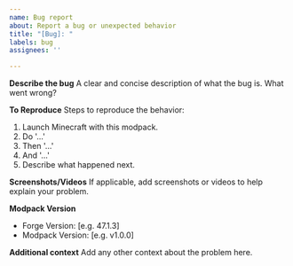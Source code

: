 ```yaml
---
name: Bug report
about: Report a bug or unexpected behavior
title: "[Bug]: "
labels: bug
assignees: ''

---
```


**Describe the bug**
A clear and concise description of what the bug is. What went wrong?

**To Reproduce**
Steps to reproduce the behavior:
1. Launch Minecraft with this modpack.
2. Do '...'
3. Then '...'
4. And '...'
5. Describe what happened next.

**Screenshots/Videos**
If applicable, add screenshots or videos to help explain your problem.

**Modpack Version**
- Forge Version: [e.g. 47.1.3]
- Modpack Version: [e.g. v1.0.0]

**Additional context**
Add any other context about the problem here.
